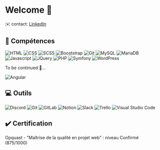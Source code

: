 # Welcome 👋
   
✉️ contact: [LinkedIn](https://www.linkedin.com/in/marion-harreguy/)  

<h2 align="left">💼 Compétences </h2>
<p align="left">
  <img src="https://img.shields.io/badge/HTML5-E34F26?style=for-the-badge&logo=html5&logoColor=white" alt="HTML"/>
  <img src="https://img.shields.io/badge/CSS3-1572B6?style=for-the-badge&logo=css3&logoColor=white" alt="CSS"/>
  <img src="https://img.shields.io/badge/SCSS-f9439e?style=for-the-badge&logo=scss&logoColor=white" alt="SCSS"/>
  <img src="https://img.shields.io/badge/Boostrap-553b7c?style=for-the-badge&logo=bootstrap&logoColor=white" alt="Booststrap"/>
  <img src="https://img.shields.io/badge/GIT-E44C30?style=for-the-badge&logo=git&logoColor=white" alt="Git"/>
  <img src="https://img.shields.io/badge/MySQL-005C84?style=for-the-badge&logo=mysql&logoColor=white" alt="MySQL"/>
  <img src="https://img.shields.io/badge/MariaDB-003545?style=for-the-badge&logo=mariadb&logoColor=white" alt="MariaDB"/>
  <img src="https://img.shields.io/badge/JavaScript-efd81d?style=for-the-badge&logo=javascript&logoColor=white" alt="Javascript"/>
  <img src="https://img.shields.io/badge/JQuery-0865a6?style=for-the-badge&logo=jquery&logoColor=white" alt="JQuery"/>
  <img src="https://img.shields.io/badge/PHP-777BB4?style=for-the-badge&logo=php&logoColor=white" alt="PHP"/> 
  <img src="https://img.shields.io/badge/Symfony-000000?style=for-the-badge&logo=symfony&logoColor=white" alt="Symfony"/> 
  <img src="https://img.shields.io/badge/WordPress-000000?style=for-the-badge&logo=wordpress&logoColor=white" alt="WordPress"/> 
</p>
<p>To be continued 🚀...</p>
  <img src="https://img.shields.io/badge/Angular-db3035?style=for-the-badge&logo=angular&logoColor=white" alt="Angular"/>




<h2 align="left">💻 Outils </h2>
<p align="left">
  <img src="https://img.shields.io/badge/Discord-7289DA?style=for-the-badge&logo=discord&logoColor=white" alt="Discord"/>
  <img src="https://img.shields.io/badge/GIT-E44C30?style=for-the-badge&logo=git&logoColor=white" alt="Git"/>
  <img src="https://img.shields.io/badge/GitLab-db4128?style=for-the-badge&logo=gitlab&logoColor=white" alt="GitLab"/>
  <img src="https://img.shields.io/badge/Notion-000000?style=for-the-badge&logo=notion&logoColor=white" alt="Notion"/>
  <img src="https://img.shields.io/badge/Slack-4A154B?style=for-the-badge&logo=slack&logoColor=white" alt="Slack"/>
  <img src="https://img.shields.io/badge/Trello-007ac2?style=for-the-badge&logo=trello&logoColor=white" alt="Trello"/>
  <img src="https://img.shields.io/badge/Visual_Studio_Code-0078D4?style=for-the-badge&logo=visual%20studio%20code&logoColor=white" alt="Visual Studio Code"/>
</p>



<h2 align="left">✔️ Certification </h2>
<p align="left">Opquast - "Maîtrise de la qualité en projet web" : niveau Confirmé  (875/1000)</p>
